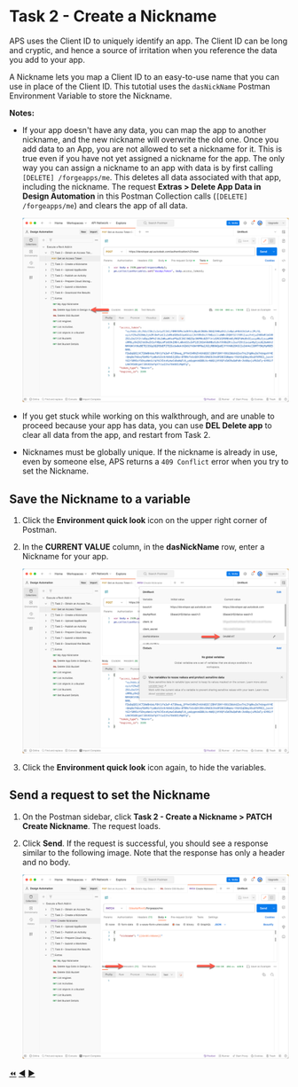 # Task 2 - Create a Nickname

APS uses the Client ID to uniquely identify an app. The Client ID can be long and cryptic, and hence a source of irritation when you reference the data you add to your app.

A Nickname lets you map a Client ID to an easy-to-use name that you can use in place of the Client ID. This tutotial uses the `dasNickName` Postman Environment Variable to store the Nickname.

**Notes:**

- If your app doesn't have any data, you can map the app to another nickname, and the new nickname will overwrite the old one. Once you add data to an App, you are not allowed to set a nickname for it. This is true even if you have not yet assigned a nickname for the app. The only way you can assign a nickname to an app with data is by first calling `[DELETE] /forgeapps/me`. This deletes all data associated with that app, including the nickname. The request **Extras > Delete App Data in Design Automation** in this Postman Collection calls (`[DELETE] /forgeapps/me`) and clears the app of all data.

    ![Delete App Data](../images/task3-delete_forge_app.png "Delete app")

- If you get stuck while working on this walkthrough, and are unable to proceed because your app has data, you can use **DEL Delete app** to clear all data from the app, and restart from Task 2.


- Nicknames must be globally unique.  If the nickname is already in use, even by someone else, APS returns a `409 Conflict` error when you try to set the Nickname.

## Save the Nickname to a variable

1. Click the **Environment quick look** icon on the upper right corner of Postman.

2. In the **CURRENT VALUE** column, in the **dasNickName** row, enter a Nickname for your app.

   ![Nickname Variable](../images/task3-environment_variables_grid.png "Nickname Variable")


3. Click the **Environment quick look** icon again, to hide the variables.

## Send a request to set the Nickname

1. On the Postman sidebar, click **Task 2 - Create a Nickname > PATCH Create Nickname**. The request loads.

2. Click  **Send**. If the request is successful, you should see a response similar to the following image. Note that the response has only a header and no body.

    ![Successful nickname](../images/task3-successfull.png "Successful Nickname")

[:rewind:](../readme.md "readme.md") [:arrow_backward:](task-1.md "Previous task") [:arrow_forward:](task-3.md "Next task")
